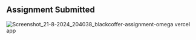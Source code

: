 ## Assignment Submitted
![Screenshot_21-8-2024_204038_blackcoffer-assignment-omega vercel app](https://github.com/user-attachments/assets/786a4f7b-222a-4b8c-a30d-2fe77a1969df)
